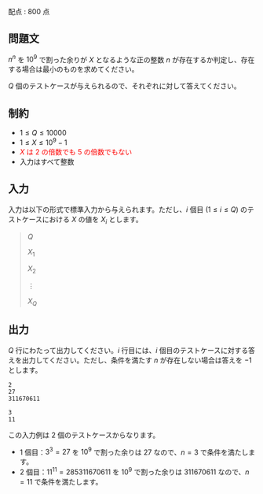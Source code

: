配点 : $800$ 点

## 問題文

$n^n$ を $10^9$ で割った余りが $X$ となるような正の整数 $n$ が存在するか判定し、存在する場合は最小のものを求めてください。

$Q$ 個のテストケースが与えられるので、それぞれに対して答えてください。

## 制約

- $1 \leq Q \leq 10000$
- $1 \leq X \leq 10^9 - 1$
- <span style="color:red">$X$ は $2$ の倍数でも $5$ の倍数でもない</span>
- 入力はすべて整数

## 入力

入力は以下の形式で標準入力から与えられます。ただし、$i$ 個目 $(1 \leq i \leq Q)$ のテストケースにおける $X$ の値を $X_i$ とします。

> $Q$
> 
> $X_1$
> 
> $X_2$
> 
> $\vdots$
> 
> $X_Q$

## 出力

$Q$ 行にわたって出力してください。$i$ 行目には、$i$ 個目のテストケースに対する答えを出力してください。ただし、条件を満たす $n$ が存在しない場合は答えを $-1$ とします。

```input1
2
27
311670611
```

```output1
3
11
```

この入力例は $2$ 個のテストケースからなります。

- $1$ 個目：$3^3 = 27$ を $10^9$ で割った余りは $27$ なので、$n = 3$ で条件を満たします。
- $2$ 個目：$11^{11} = 285311670611$ を $10^9$ で割った余りは $311670611$ なので、$n = 11$ で条件を満たします。